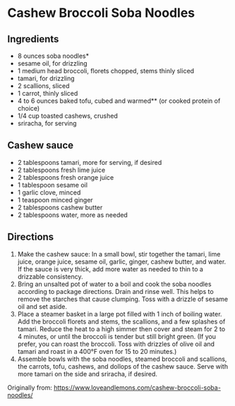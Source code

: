 Cashew Broccoli Soba Noodles
=========

Ingredients
-----------
 * 8 ounces soba noodles*
 * sesame oil, for drizzling
 * 1 medium head broccoli, florets chopped, stems thinly sliced
 * tamari, for drizzling
 * 2 scallions, sliced
 * 1 carrot, thinly sliced
 * 4 to 6 ounces baked tofu, cubed and warmed** (or cooked protein of choice)
 * 1/4 cup toasted cashews, crushed
 * sriracha, for serving

Cashew sauce
-----------
 * 2 tablespoons tamari, more for serving, if desired
 * 2 tablespoons fresh lime juice
 * 2 tablespoons fresh orange juice
 * 1 tablespoon sesame oil
 * 1 garlic clove, minced
 * 1 teaspoon minced ginger
 * 2 tablespoons cashew butter
 * 2 tablespoons water, more as needed

Directions
---------
 1. Make the cashew sauce: In a small bowl, stir together the tamari, lime juice, orange juice, sesame oil, garlic, ginger, cashew butter, and water. If the sauce is very thick, add more water as needed to thin to a drizzable consistency.
 2. Bring an unsalted pot of water to a boil and cook the soba noodles according to package directions. Drain and rinse well. This helps to remove the starches that cause clumping. Toss with a drizzle of sesame oil and set aside.
 3. Place a steamer basket in a large pot filled with 1 inch of boiling water. Add the broccoli florets and stems, the scallions, and a few splashes of tamari. Reduce the heat to a high simmer then cover and steam for 2 to 4 minutes, or until the broccoli is tender but still bright green. (If you prefer, you can roast the broccoli. Toss with drizzles of olive oil and tamari and roast in a 400°F oven for 15 to 20 minutes.)
 4. Assemble bowls with the soba noodles, steamed broccoli and scallions, the carrots, tofu, cashews, and dollops of the cashew sauce. Serve with more tamari on the side and sriracha, if desired.

Originally from:
  https://www.loveandlemons.com/cashew-broccoli-soba-noodles/
